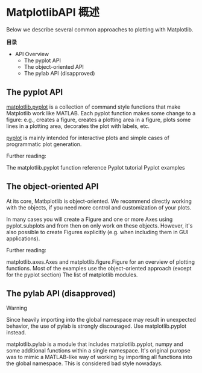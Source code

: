 # MatplotlibAPI 概述

Below we describe several common approaches to plotting with Matplotlib.

**目录**

- API Overview
    - The pyplot API
    - The object-oriented API
    - The pylab API (disapproved)

## The pyplot API

[matplotlib.pyplot](https://matplotlib.org/api/_as_gen/matplotlib.pyplot.html#module-matplotlib.pyplot) is a collection of command style functions that make Matplotlib work like MATLAB. Each pyplot function makes some change to a figure: e.g., creates a figure, creates a plotting area in a figure, plots some lines in a plotting area, decorates the plot with labels, etc.

[pyplot](https://matplotlib.org/api/_as_gen/matplotlib.pyplot.html#module-matplotlib.pyplot) is mainly intended for interactive plots and simple cases of programmatic plot generation.

Further reading:

The matplotlib.pyplot function reference
Pyplot tutorial
Pyplot examples

## The object-oriented API

At its core, Matbplotlib is object-oriented. We recommend directly working with the objects, if you need more control and customization of your plots.

In many cases you will create a Figure and one or more Axes using pyplot.subplots and from then on only work on these objects. However, it's also possible to create Figures explicitly (e.g. when including them in GUI applications).

Further reading:

matplotlib.axes.Axes and matplotlib.figure.Figure for an overview of plotting functions.
Most of the examples use the object-oriented approach (except for the pyplot section)
The list of matplotlib modules.

## The pylab API (disapproved)

Warning

Since heavily importing into the global namespace may result in unexpected behavior, the use of pylab is strongly discouraged. Use matplotlib.pyplot instead.

matplotlib.pylab is a module that includes matplotlib.pyplot, numpy and some additional functions within a single namespace. It's original puropse was to mimic a MATLAB-like way of working by importing all functions into the global namespace. This is considered bad style nowadays.
